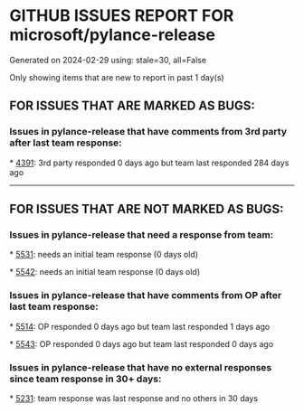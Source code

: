 
# GITHUB ISSUES REPORT FOR microsoft/pylance-release


Generated on 2024-02-29 using: stale=30, all=False


Only showing items that are new to report in past 1 day(s)


## FOR ISSUES THAT ARE MARKED AS BUGS:


### Issues in pylance-release that have comments from 3rd party after last team response:


\* [4391](https://github.com/microsoft/pylance-release/issues/4391 "Correct type hints for meta-function that takes a function as an argument (ParamSpec)"): 3rd party responded 0 days ago but team last responded 284 days ago

---

## FOR ISSUES THAT ARE NOT MARKED AS BUGS:


### Issues in pylance-release that need a response from team:


\* [5531](https://github.com/microsoft/pylance-release/issues/5531 "Excessive Memory Consumption by Extension in vscode-server"): needs an initial team response (0 days old)

\* [5542](https://github.com/microsoft/pylance-release/issues/5542 "Derived method completions use incorrect return type annotations when differing by `async` modifier."): needs an initial team response (0 days old)

### Issues in pylance-release that have comments from OP after last team response:


\* [5514](https://github.com/microsoft/pylance-release/issues/5514 "`Go to Symbol` search result includes venv files"): OP responded 0 days ago but team last responded 1 days ago

\* [5543](https://github.com/microsoft/pylance-release/issues/5543 "Syntax Highlighting fails in jupyter notebook"): OP responded 0 days ago but team last responded 0 days ago

### Issues in pylance-release that have no external responses since team response in 30+ days:


\* [5231](https://github.com/microsoft/pylance-release/issues/5231 "&quot;Quick Fix&quot; doesn't suggest `__init__.py` imports"): team response was last response and no others in 30 days
